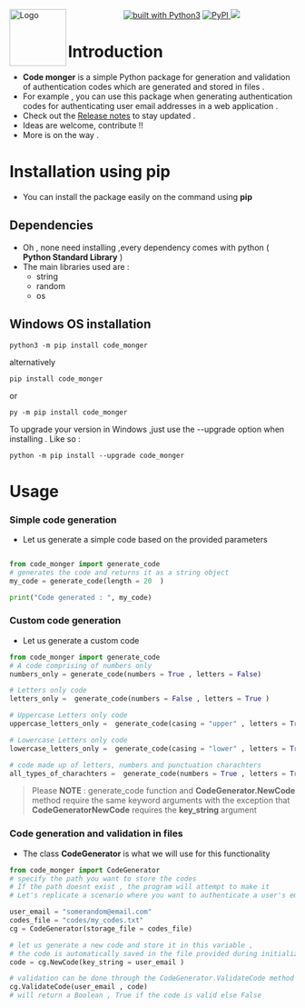  
 
<img  align="left" width="100" height="100"  src="https://i.ibb.co/B5ktzB6F/codemongerlogo.png"
         alt="Logo">
 
 

<div align="center">
<a href="https://www.python.org/"><img src="https://img.shields.io/badge/built%20with-Python3-green.svg" alt="built with Python3"></a>
		<a href="https://pepy.tech/projects/code_monger"><img src="https://static.pepy.tech/badge/code-monger" alt="PyPI">
<a href="https://github.com/victhepythonista/code_monger"><img src="https://img.shields.io/github/stars/victhepythonista/code_monger.svg?style=social&label=Stars"></a>
</div>




# Introduction

- **Code monger** is a simple Python package for generation and validation of authentication codes which are generated and stored in files . 
-  For example , you can use this package when generating authentication codes for authenticating user email addresses in a web application .
- Check out the <a href="https://github.com/victhepythonista/code_monger/blob/main/RELEASE_NOTES.md" target="_blank"> Release notes</a> to stay updated . 
- Ideas are welcome, contribute !!
- More is on the way .

# Installation using pip
- You can install the package easily on the command using **pip**

## Dependencies
- Oh , none need installing ,every dependency comes with python ( __Python Standard Library__ )
- The main libraries used are :
  - string 
  - random
  - os 

## Windows OS installation

```
python3 -m pip install code_monger

```

alternatively 

```
pip install code_monger
```

or

```
py -m pip install code_monger
```

To upgrade your version in Windows ,just use the --upgrade  option when installing . Like so :

```
python -m pip install --upgrade code_monger
```

# Usage

### Simple code generation

- Let us generate a simple code based on the provided parameters

```python

from code_monger import generate_code
# generates the code and returns it as a string object
my_code = generate_code(length = 20  )

print("Code generated : ", my_code)
```

### Custom code generation

- Let us generate a custom code 

```python
from code_monger import generate_code
# A code comprising of numbers only 
numbers_only = generate_code(numbers = True , letters = False)

# Letters only code
letters_only =  generate_code(numbers = False , letters = True )

# Uppercase Letters only code
uppercase_letters_only =  generate_code(casing = "upper" , letters = True   )

# Lowercase Letters only code
lowercase_letters_only =  generate_code(casing = "lower" , letters = True   )

# code made up of letters, numbers and punctuation charachters
all_types_of_charachters =  generate_code(numbers = True , letters = True  , punctuation_chars  = True)
```

> Please __NOTE__  :  generate_code function and __CodeGenerator.NewCode__  method require the same keyword arguments  with the exception that  __CodeGeneratorNewCode__ requires the __key_string__ argument 


### Code generation and validation in files

- The class __CodeGenerator__ is what we will use for this functionality

```python
from code_monger import CodeGenerator
# specify the path you want to store the codes 
# If the path doesnt exist , the program will attempt to make it 
# Let's replicate a scenario where you want to authenticate a user's email in a web app

user_email = "somerandom@email.com"
codes_file = "codes/my_codes.txt"
cg = CodeGenerator(storage_file = codes_file)

# let us generate a new code and store it in this variable ,
# the code is automatically saved in the file provided during initialization of CodeGenerator
code = cg.NewCode(key_string = user_email )

# validation can be done through the CodeGenerator.ValidateCode method like so:
cg.ValidateCode(user_email , code) 
# will return a Boolean , True if the code is valid else False
```

 

